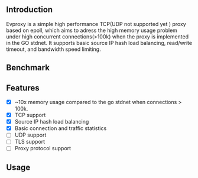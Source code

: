 ## Introduction

Evproxy is a simple high performance TCP(UDP not supported yet ) proxy based on epoll, which aims to adress the high memory usage problem under high concurrent connections(>100k) when the proxy is implemented in the GO stdnet. It supports basic source IP hash load balancing, read/write timeout, and bandwidth speed limiting.

## Benchmark

## Features

- [x]  ~10x memory usage compared to the go stdnet when connections > 100k.
- [x]  TCP support
- [x]  Source IP hash load balancing
- [x]  Basic connection and traffic statistics
- [ ]  UDP support
- [ ]  TLS support
- [ ]  Proxy protocol support

## Usage